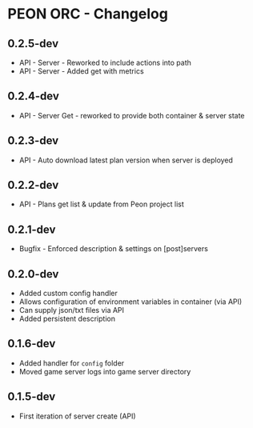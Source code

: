# PEON ORC - Changelog

## 0.2.5-dev

- API - Server - Reworked to include actions into path
- API - Server - Added get with metrics

## 0.2.4-dev

- API - Server Get - reworked to provide both container & server state

## 0.2.3-dev

- API - Auto download latest plan version when server is deployed
  
## 0.2.2-dev

- API - Plans get list & update from Peon project list

## 0.2.1-dev

- Bugfix - Enforced description & settings on [post]servers
  
## 0.2.0-dev

- Added custom config handler
- Allows configuration of environment variables in container (via API)
- Can supply json/txt files via API
- Added persistent description

## 0.1.6-dev

- Added handler for ``config`` folder
- Moved game server logs into game server directory

## 0.1.5-dev

- First iteration of server create (API)

